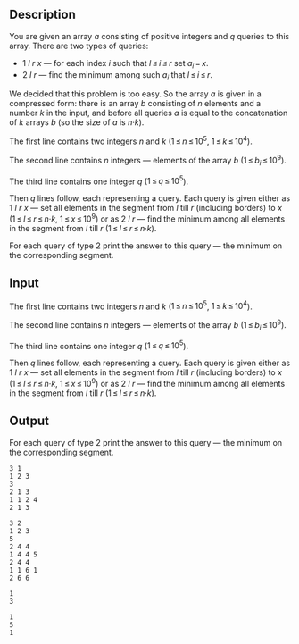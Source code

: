 ## Description

<div><p>You are given an array <span class="tex-span"><i>a</i></span> consisting of positive integers and <span class="tex-span"><i>q</i></span> queries to this array. There are two types of queries: </p><ul> <li> <span class="tex-span">1</span> <span class="tex-span"><i>l</i></span> <span class="tex-span"><i>r</i></span> <span class="tex-span"><i>x</i></span> — for each index <span class="tex-span"><i>i</i></span> such that <span class="tex-span"><i>l</i> ≤ <i>i</i> ≤ <i>r</i></span> set <span class="tex-span"><i>a</i><sub class="lower-index"><i>i</i></sub> = <i>x</i></span>. </li><li> <span class="tex-span">2</span> <span class="tex-span"><i>l</i></span> <span class="tex-span"><i>r</i></span> — find the minimum among such <span class="tex-span"><i>a</i><sub class="lower-index"><i>i</i></sub></span> that <span class="tex-span"><i>l</i> ≤ <i>i</i> ≤ <i>r</i></span>. </li></ul><p>We decided that this problem is too easy. So the array <span class="tex-span"><i>a</i></span> is given in a compressed form: there is an array <span class="tex-span"><i>b</i></span> consisting of <span class="tex-span"><i>n</i></span> elements and a number <span class="tex-span"><i>k</i></span> in the input, and before all queries <span class="tex-span"><i>a</i></span> is equal to the concatenation of <span class="tex-span"><i>k</i></span> arrays <span class="tex-span"><i>b</i></span> (so the size of <span class="tex-span"><i>a</i></span> is <span class="tex-span"><i>n</i>·<i>k</i></span>).</p></div><div class="input-specification"><p>The first line contains two integers <span class="tex-span"><i>n</i></span> and <span class="tex-span"><i>k</i></span> (<span class="tex-span">1 ≤ <i>n</i> ≤ 10<sup class="upper-index">5</sup></span>, <span class="tex-span">1 ≤ <i>k</i> ≤ 10<sup class="upper-index">4</sup></span>).</p><p>The second line contains <span class="tex-span"><i>n</i></span> integers — elements of the array <span class="tex-span"><i>b</i></span> (<span class="tex-span">1 ≤ <i>b</i><sub class="lower-index"><i>i</i></sub> ≤ 10<sup class="upper-index">9</sup></span>).</p><p>The third line contains one integer <span class="tex-span"><i>q</i></span> (<span class="tex-span">1 ≤ <i>q</i> ≤ 10<sup class="upper-index">5</sup></span>).</p><p>Then <span class="tex-span"><i>q</i></span> lines follow, each representing a query. Each query is given either as <span class="tex-span">1</span> <span class="tex-span"><i>l</i></span> <span class="tex-span"><i>r</i></span> <span class="tex-span"><i>x</i></span> — set all elements in the segment from <span class="tex-span"><i>l</i></span> till <span class="tex-span"><i>r</i></span> (including borders) to <span class="tex-span"><i>x</i></span> (<span class="tex-span">1 ≤ <i>l</i> ≤ <i>r</i> ≤ <i>n</i>·<i>k</i></span>, <span class="tex-span">1 ≤ <i>x</i> ≤ 10<sup class="upper-index">9</sup></span>) or as <span class="tex-span">2</span> <span class="tex-span"><i>l</i></span> <span class="tex-span"><i>r</i></span> — find the minimum among all elements in the segment from <span class="tex-span"><i>l</i></span> till <span class="tex-span"><i>r</i></span> (<span class="tex-span">1 ≤ <i>l</i> ≤ <i>r</i> ≤ <i>n</i>·<i>k</i></span>).</p></div><div class="output-specification"><p>For each query of type <span class="tex-span">2</span> print the answer to this query — the minimum on the corresponding segment.</p></div>

## Input

<p>The first line contains two integers <span class="tex-span"><i>n</i></span> and <span class="tex-span"><i>k</i></span> (<span class="tex-span">1 ≤ <i>n</i> ≤ 10<sup class="upper-index">5</sup></span>, <span class="tex-span">1 ≤ <i>k</i> ≤ 10<sup class="upper-index">4</sup></span>).</p><p>The second line contains <span class="tex-span"><i>n</i></span> integers — elements of the array <span class="tex-span"><i>b</i></span> (<span class="tex-span">1 ≤ <i>b</i><sub class="lower-index"><i>i</i></sub> ≤ 10<sup class="upper-index">9</sup></span>).</p><p>The third line contains one integer <span class="tex-span"><i>q</i></span> (<span class="tex-span">1 ≤ <i>q</i> ≤ 10<sup class="upper-index">5</sup></span>).</p><p>Then <span class="tex-span"><i>q</i></span> lines follow, each representing a query. Each query is given either as <span class="tex-span">1</span> <span class="tex-span"><i>l</i></span> <span class="tex-span"><i>r</i></span> <span class="tex-span"><i>x</i></span> — set all elements in the segment from <span class="tex-span"><i>l</i></span> till <span class="tex-span"><i>r</i></span> (including borders) to <span class="tex-span"><i>x</i></span> (<span class="tex-span">1 ≤ <i>l</i> ≤ <i>r</i> ≤ <i>n</i>·<i>k</i></span>, <span class="tex-span">1 ≤ <i>x</i> ≤ 10<sup class="upper-index">9</sup></span>) or as <span class="tex-span">2</span> <span class="tex-span"><i>l</i></span> <span class="tex-span"><i>r</i></span> — find the minimum among all elements in the segment from <span class="tex-span"><i>l</i></span> till <span class="tex-span"><i>r</i></span> (<span class="tex-span">1 ≤ <i>l</i> ≤ <i>r</i> ≤ <i>n</i>·<i>k</i></span>).</p>

## Output

<p>For each query of type <span class="tex-span">2</span> print the answer to this query — the minimum on the corresponding segment.</p>





```input1
3 1
1 2 3
3
2 1 3
1 1 2 4
2 1 3

```




```input2
3 2
1 2 3
5
2 4 4
1 4 4 5
2 4 4
1 1 6 1
2 6 6

```




```output1
1
3

```




```output2
1
5
1

```


